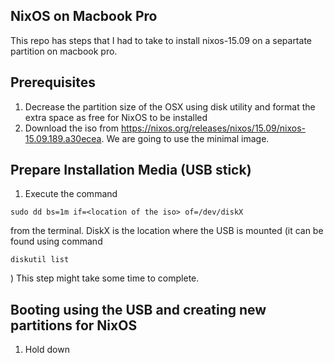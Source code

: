 ## NixOS on Macbook Pro

This repo has steps that I had to take to install nixos-15.09 on a separtate partition on macbook pro.

## Prerequisites
1. Decrease the partition size of the OSX using disk utility and format the extra space as free for NixOS to be installed
2. Download the iso from https://nixos.org/releases/nixos/15.09/nixos-15.09.189.a30ecea. We are going to use the minimal image.

## Prepare Installation Media (USB stick)
1. Execute the command 
  ```shell
  sudo dd bs=1m if=<location of the iso> of=/dev/diskX 
  ```
  from the terminal. DiskX is the location where the USB is mounted (it can be found using command 
  ```shell
  diskutil list
  ```
  ) This step might take some time to complete. 


## Booting using the USB and creating new partitions for NixOS
1. Hold down <opti>

